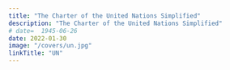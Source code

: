 ```yaml
---
title: "The Charter of the United Nations Simplified"
description: "The Charter of the United Nations Simplified"
# date=  1945-06-26
date: 2022-01-30
image: "/covers/un.jpg"
linkTitle: "UN"
---
```


